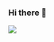 ### Hi there 👋
<img src="https://capsule-render.vercel.app/api?type=waving&color=auto&height=200&section=header&text= Hi!soominGithub😋&fontSize=90" />
<!--
**soomminglee/soomminglee** is a ✨ _special_ ✨ repository because its `README.md` (this file) appears on your GitHub profile.

Here are some ideas to get you started:

- 🔭 I’m currently working on ...
- 🌱 I’m currently learning ...
- 👯 I’m looking to collaborate on ...
- 🤔 I’m looking for help with ...
- 💬 Ask me about ...
- 📫 How to reach me: ...
- 😄 Pronouns: ...
- ⚡ Fun fact: ...
-->

